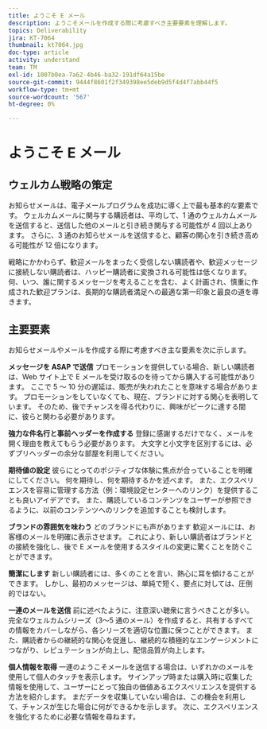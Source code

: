 ```yaml
---
title: ようこそ E メール
description: ようこそメールを作成する際に考慮すべき主要要素を理解します。
topics: Deliverability
jira: KT-7064
thumbnail: kt7064.jpg
doc-type: article
activity: understand
team: TM
exl-id: 1007b0ea-7a62-4b46-ba32-191df64a15be
source-git-commit: 9444f8601f2f349398ee5deb9d5f4d4f7abb44f5
workflow-type: tm+mt
source-wordcount: '567'
ht-degree: 0%

---
```


# ようこそ E メール

## ウェルカム戦略の策定

お知らせメールは、電子メールプログラムを成功に導く上で最も基本的な要素です。 ウェルカムメールに関与する購読者は、平均して、1 通のウェルカムメールを送信すると、送信した他のメールと引き続き関与する可能性が 4 回以上あります。 さらに、3 通のお知らせメールを送信すると、顧客の関心を引き続き高める可能性が 12 倍になります。

戦略にかかわらず、歓迎メールをまったく受信しない購読者や、歓迎メッセージに接続しない購読者は、ハッピー購読者に変換される可能性は低くなります。 何、いつ、誰に関するメッセージを考えることを含む、よく計画され、慎重に作成された歓迎プランは、長期的な購読者満足への最適な第一印象と最良の道を導きます。

## 主要要素

お知らせメールやメールを作成する際に考慮すべき主な要素を次に示します。

**メッセージを ASAP で送信**
プロモーションを提供している場合、新しい購読者は、Web サイト上で E メールを受け取るのを待ってから購入する可能性があります。 ここで 5 ～ 10 分の遅延は、販売が失われたことを意味する場合があります。 プロモーションをしていなくても、現在、ブランドに対する関心を表明しています。 そのため、後でチャンスを得る代わりに、興味がピークに達する間に、彼らと関わる必要があります。

**強力な件名行と事前ヘッダーを作成する**
登録に感謝するだけでなく、メールを開く理由を教えてもらう必要があります。 大文字と小文字を区別するには、必ずプリヘッダーの余分な部屋を利用してください。

**期待値の設定**
彼らにとってのポジティブな体験に焦点が合っていることを明確にしてください。 何を期待し、何を期待するかを述べます。 また、エクスペリエンスを容易に管理する方法（例：環境設定センターへのリンク）を提供することも良いアイデアです。 また、購読しているコンテンツをユーザーが参照できるように、以前のコンテンツへのリンクを追加することも検討します。

**ブランドの雰囲気を味わう**
どのブランドにも声があります 歓迎メールには、お客様のメールを明確に表示させます。 これにより、新しい購読者はブランドとの接続を強化し、後で E メールを使用するスタイルの変更に驚くことを防ぐことができます。

**簡潔にします**
新しい購読者には、多くのことを言い、熱心に耳を傾けることができます。 しかし、最初のメッセージは、単純で短く、要点に対しては、圧倒的ではない。

**一連のメールを送信**
前に述べたように、注意深い聴衆に言うべきことが多い。 完全なウェルカムシリーズ（3～5 通のメール）を作成すると、共有するすべての情報をカバーしながら、各シリーズを適切な位置に保つことができます。 また、購読者からの継続的な関心を促進し、継続的な積極的なエンゲージメントにつながり、レピュテーションが向上し、配信品質が向上します。

**個人情報を取得**
一連のようこそメールを送信する場合は、いずれかのメールを使用して個人のタッチを表示します。 サインアップ時または購入時に収集した情報を使用して、ユーザーにとって独自の価値あるエクスペリエンスを提供する方法を紹介します。 まだデータを収集していない場合は、この機会を利用して、チャンスが生じた場合に何ができるかを示します。 次に、エクスペリエンスを強化するために必要な情報を尋ねます。
